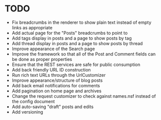 TODO
====

- Fix breadcrumbs in the renderer to show plain text instead of empty links as appropriate
- Add actual page for the "Posts" breadcrumbs to point to
- Add tags display in posts and a page to show posts by tag
- Add thread display in posts and a page to show posts by thread
- Improve appearance of the Search page
- Improve the framework so that all of the Post and Comment fields can be done as proper properties
- Ensure that the REST services are safe for public consumption
- Add back friendly URL ID construction
- Run rich text URLs through the UrlCustomizer
- Improve appearance/structure of blog posts
- Add back email notifications for comments
- Add pagination on home page and archives
- Change the request customizer to check against names.nsf instead of the config document
- Add auto-saving "draft" posts and edits
- Add versioning